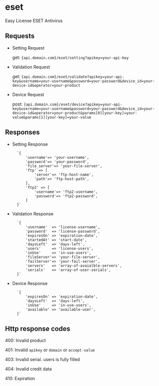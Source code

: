 # eset
Easy License ESET Antivirus

## Requests
* Setting Request

	get: `{api.domain.com}/eset/setting?apikey=your-api-key`

* Validation Request

	get: `{api.domain.com}/eset/validate?apikey=your-api-key&username=your-username&password=your-password&device_id=your-device-id&operator=your-product` 

* Device Request

	post: `{api.domain.com}/eset/device?apikey=your-api-key&username=your-username&password=your-password&device_id=your-device-id&operator=your-product&params[0][your-key]=your-value&params[1][your-key]=your-value`


## Responses
* Setting Response

		`{
			'username'=> 'your-username',
			'password'=> 'your-password',
			'file_server'=> 'your-file-server',
			'ftp' => [
			    'server'=> 'ftp-host-name',
			    'path'=> 'ftp-host-path',
			],
			'ftp2' => [
			    'username'=> 'ftp2-username',
			    'password'=> 'ftp2-password',
			] 
		}` 

* Validation Response

		`{
			'username'  => 'license-username',
			'password'  => 'license-password', 
			'expiresOn' => 'expiration-date',
			'startedAt' => 'start-date', 
			'daysLeft'  => 'days-left',
			'users'     => 'license-users',
			'inUse'     => 'in-use-users',
			'fileServer'=> 'your-file-server',
			'failServer'=> 'your-fail-server',
			'servers'   => 'array-of-avaialble-servers', 
			'serials'   => 'array-of-user-serials', 
		}`

* Device Response

		`{ 
			'expiresOn' => 'expiration-date', 
			'daysLeft'  => 'days-left', 
			'inUse'     => 'in-use-users', 
			'available' => 'available-user', 
		}`

## Http response codes

400: Invalid product

401: Invalid `apikey` or `domain` or `accept-value`

403: Invalid serial. users is fully filled

404: Invalid credit data

410: Expiration
